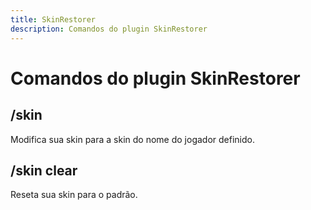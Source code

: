 ```yaml
---
title: SkinRestorer
description: Comandos do plugin SkinRestorer
---
```

# Comandos do plugin SkinRestorer

## /skin <nome-da-skin>

Modifica sua skin para a skin do nome do jogador definido.

## /skin clear

Reseta sua skin para o padrão.